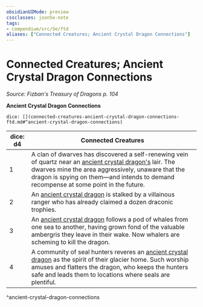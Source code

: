 ```yaml
---
obsidianUIMode: preview
cssclasses: json5e-note
tags:
- compendium/src/5e/ftd
aliases: ["Connected Creatures; Ancient Crystal Dragon Connections"]
---
```

# Connected Creatures; Ancient Crystal Dragon Connections
*Source: Fizban's Treasury of Dragons p. 104* 

**Ancient Crystal Dragon Connections**

`dice: [](connected-creatures-ancient-crystal-dragon-connections-ftd.md#^ancient-crystal-dragon-connections)`

| dice: d4 | Connected Creatures |
|----------|---------------------|
| 1 | A clan of dwarves has discovered a self-renewing vein of quartz near an [ancient crystal dragon's](Mechanics/bestiary/dragon/ancient-crystal-dragon-ftd.md) lair. The dwarves mine the area aggressively, unaware that the dragon is spying on them—and intends to demand recompense at some point in the future. |
| 2 | An [ancient crystal dragon](Mechanics/bestiary/dragon/ancient-crystal-dragon-ftd.md) is stalked by a villainous ranger who has already claimed a dozen draconic trophies. |
| 3 | An [ancient crystal dragon](Mechanics/bestiary/dragon/ancient-crystal-dragon-ftd.md) follows a pod of whales from one sea to another, having grown fond of the valuable ambergris they leave in their wake. Now whalers are scheming to kill the dragon. |
| 4 | A community of seal hunters reveres an [ancient crystal dragon](Mechanics/bestiary/dragon/ancient-crystal-dragon-ftd.md) as the spirit of their glacier home. Such worship amuses and flatters the dragon, who keeps the hunters safe and leads them to locations where seals are plentiful. |
^ancient-crystal-dragon-connections